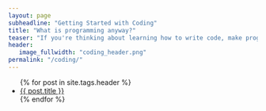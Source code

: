 ```yaml
---
layout: page
subheadline: "Getting Started with Coding"
title: "What is programming anyway?"
teaser: "If you're thinking about learning how to write code, make programs, or to dig deeper into your computer, here are some resources! For those of you interested in video games, we have a self-contained taste of programming that will get you introduced to some general concepts. If you're more interested in data analysis, data cleaning, and data organization, there is a Python-oriented set of notes that can help get you started."
header:
   image_fullwidth: "coding_header.png"
permalink: "/coding/"
---
```

<ul>
    {% for post in site.tags.header %}
    <li><a href="{{ site.url }}{{ site.baseurl }}{{ post.url }}">{{ post.title }}</a></li>
    {% endfor %}
</ul>
